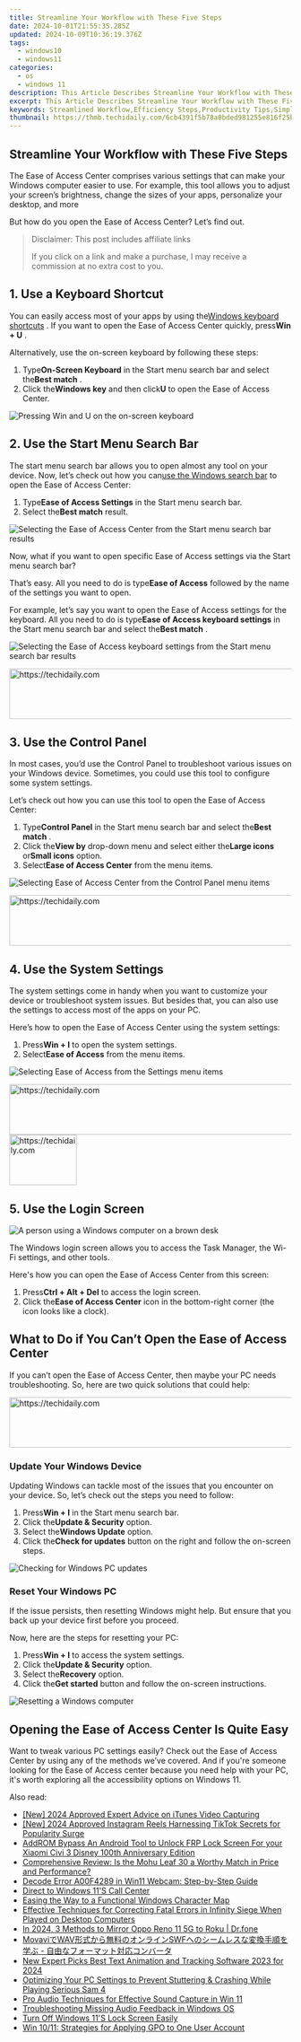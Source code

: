 ```yaml
---
title: Streamline Your Workflow with These Five Steps
date: 2024-10-01T21:55:35.285Z
updated: 2024-10-09T10:36:19.376Z
tags:
  - windows10
  - windows11
categories:
  - os
  - windows 11
description: This Article Describes Streamline Your Workflow with These Five Steps
excerpt: This Article Describes Streamline Your Workflow with These Five Steps
keywords: Streamlined Workflow,Efficiency Steps,Productivity Tips,Simplify Tasks,Boost Performance,Optimize Workflow,Workflow Enhancement
thumbnail: https://thmb.techidaily.com/6cb4391f5b78a0bded981255e816f25b4a4f4175f4c2d7396281a9558ff75db1.jpg
---
```


## Streamline Your Workflow with These Five Steps

 The Ease of Access Center comprises various settings that can make your Windows computer easier to use. For example, this tool allows you to adjust your screen’s brightness, change the sizes of your apps, personalize your desktop, and more

But how do you open the Ease of Access Center? Let’s find out.

>  Disclaimer: This post includes affiliate links
>
>  If you click on a link and make a purchase, I may receive a commission at no extra cost to you.
>

## 1\. Use a Keyboard Shortcut

 You can easily access most of your apps by using the[Windows keyboard shortcuts](https://www.makeuseof.com/tag/windows-shortcuts-101-ultimate-keyboard-shortcut-guide/) . If you want to open the Ease of Access Center quickly, press**Win + U** .

Alternatively, use the on-screen keyboard by following these steps:

1. Type**On-Screen Keyboard** in the Start menu search bar and select the**Best match** .
2. Click the**Windows key** and then click**U** to open the Ease of Access Center.

![Pressing Win and U on the on-screen keyboard](https://static1.makeuseofimages.com/wordpress/wp-content/uploads/2023/02/pressing-win-and-u-on-the-on-screen-keyboard.jpg)

## 2\. Use the Start Menu Search Bar

 The start menu search bar allows you to open almost any tool on your device. Now, let’s check out how you can[use the Windows search bar](https://www.makeuseof.com/windows-search-use-guide/) to open the Ease of Access Center:

1. Type**Ease of Access Settings** in the Start menu search bar.
2. Select the**Best match** result.

![Selecting the Ease of Access Center from the Start menu search bar results](https://static1.makeuseofimages.com/wordpress/wp-content/uploads/2023/02/selecting-the-ease-of-access-center-from-the-start-menu-search-bar-results.jpg)

 Now, what if you want to open specific Ease of Access settings via the Start menu search bar?

 That’s easy. All you need to do is type**Ease of Access** followed by the name of the settings you want to open.

 For example, let’s say you want to open the Ease of Access settings for the keyboard. All you need to do is type**Ease of Access keyboard settings** in the Start menu search bar and select the**Best match** .

![Selecting the Ease of Access keyboard settings from the Start menu search bar results](https://static1.makeuseofimages.com/wordpress/wp-content/uploads/2023/02/selecting-the-ease-of-access-keyboard-settings-from-the-start-menu-search-bar-results.jpg)

<!-- affiliate ads begin -->
<a href="https://ephamedtechinc.pxf.io/c/5597632/2137202/26400" target="_top" id="2137202">
  <img src="//a.impactradius-go.com/display-ad/26400-2137202" border="0" alt="https://techidaily.com" width="728" height="90"/>
</a>
<img height="0" width="0" src="https://ephamedtechinc.pxf.io/i/5597632/2137202/26400" style="position:absolute;visibility:hidden;" border="0" />
<!-- affiliate ads end -->

## 3\. Use the Control Panel

 In most cases, you’d use the Control Panel to troubleshoot various issues on your Windows device. Sometimes, you could use this tool to configure some system settings.

 Let’s check out how you can use this tool to open the Ease of Access Center:

1. Type**Control Panel** in the Start menu search bar and select the**Best match** .
2. Click the**View by** drop-down menu and select either the**Large icons** or**Small icons** option.
3. Select**Ease of Access Center** from the menu items.

![Selecting Ease of Access Center from the Control Panel menu items](https://static1.makeuseofimages.com/wordpress/wp-content/uploads/2023/02/selecting-ease-of-access-center-from-the-control-panel-menu-items.jpg)

<!-- affiliate ads begin -->
<a href="https://ephamedtechinc.pxf.io/c/5597632/2137222/26400" target="_top" id="2137222">
  <img src="//a.impactradius-go.com/display-ad/26400-2137222" border="0" alt="https://techidaily.com" width="728" height="90"/>
</a>
<img height="0" width="0" src="https://ephamedtechinc.pxf.io/i/5597632/2137222/26400" style="position:absolute;visibility:hidden;" border="0" />
<!-- affiliate ads end -->

## 4\. Use the System Settings

 The system settings come in handy when you want to customize your device or troubleshoot system issues. But besides that, you can also use the settings to access most of the apps on your PC.

 Here’s how to open the Ease of Access Center using the system settings:

1. Press**Win + I** to open the system settings.
2. Select**Ease of Access** from the menu items.

![Selecting Ease of Access from the Settings menu items](https://static1.makeuseofimages.com/wordpress/wp-content/uploads/2023/02/selecting-ease-of-access-from-the-settings-menu-items.jpg)

<!-- affiliate ads begin -->
<a href="https://aligracehair.sjv.io/c/5597632/1948954/19272" target="_top" id="1948954">
  <img src="//a.impactradius-go.com/display-ad/19272-1948954" border="0" alt="https://techidaily.com" width="728" height="90"/>
</a>
<img height="0" width="0" src="https://aligracehair.sjv.io/i/5597632/1948954/19272" style="position:absolute;visibility:hidden;" border="0" />
<!-- affiliate ads end -->

<!-- affiliate ads begin -->
<a href="https://aligracehair.sjv.io/c/5597632/2135406/19272" target="_top" id="2135406">
  <img src="//a.impactradius-go.com/display-ad/19272-2135406" border="0" alt="https://techidaily.com" width="120" height="90"/>
</a>
<img height="0" width="0" src="https://aligracehair.sjv.io/i/5597632/2135406/19272" style="position:absolute;visibility:hidden;" border="0" />
<!-- affiliate ads end -->

## 5\. Use the Login Screen

![A person using a Windows computer on a brown desk](https://static1.makeuseofimages.com/wordpress/wp-content/uploads/2022/09/A-person-using-a-Windows-computer-on-a-brown-desk.jpg)

 The Windows login screen allows you to access the Task Manager, the Wi-Fi settings, and other tools.

 Here's how you can open the Ease of Access Center from this screen:

1. Press**Ctrl + Alt + Del** to access the login screen.
2. Click the**Ease of Access Center** icon in the bottom-right corner (the icon looks like a clock).

## What to Do if You Can’t Open the Ease of Access Center

 If you can’t open the Ease of Access Center, then maybe your PC needs troubleshooting. So, here are two quick solutions that could help:

<!-- affiliate ads begin -->
<a href="https://ephamedtechinc.pxf.io/c/5597632/2123508/26400" target="_top" id="2123508">
  <img src="//a.impactradius-go.com/display-ad/26400-2123508" border="0" alt="https://techidaily.com" width="728" height="90"/>
</a>
<img height="0" width="0" src="https://ephamedtechinc.pxf.io/i/5597632/2123508/26400" style="position:absolute;visibility:hidden;" border="0" />
<!-- affiliate ads end -->

### Update Your Windows Device

 Updating Windows can tackle most of the issues that you encounter on your device. So, let’s check out the steps you need to follow:

1. Press**Win + I** in the Start menu search bar.
2. Click the**Update & Security** option.
3. Select the**Windows Update** option.
4. Click the**Check for updates** button on the right and follow the on-screen steps.

![Checking for Windows PC updates](https://static1.makeuseofimages.com/wordpress/wp-content/uploads/2022/03/9-Checking-for-Windows-PC-updates.jpg)

### Reset Your Windows PC

 If the issue persists, then resetting Windows might help. But ensure that you back up your device first before you proceed.

Now, here are the steps for resetting your PC:

1. Press**Win + I** to access the system settings.
2. Click the**Update & Security** option.
3. Select the**Recovery** option.
4. Click the**Get started** button and follow the on-screen instructions.

![Resetting a Windows computer](https://static1.makeuseofimages.com/wordpress/wp-content/uploads/2022/03/Resetting-a-Windows-computer.jpg)

## Opening the Ease of Access Center Is Quite Easy

 Want to tweak various PC settings easily? Check out the Ease of Access Center by using any of the methods we’ve covered. And if you're someone looking for the Ease of Access center because you need help with your PC, it's worth exploring all the accessibility options on Windows 11.

<ins class="adsbygoogle"
     style="display:block"
     data-ad-format="autorelaxed"
     data-ad-client="ca-pub-7571918770474297"
     data-ad-slot="1223367746"></ins>

<ins class="adsbygoogle"
     style="display:block"
     data-ad-client="ca-pub-7571918770474297"
     data-ad-slot="8358498916"
     data-ad-format="auto"
     data-full-width-responsive="true"></ins>

<span class="atpl-alsoreadstyle">Also read:</span>
<div><ul>
<li><a href="https://on-screen-recording.techidaily.com/new-2024-approved-expert-advice-on-itunes-video-capturing/"><u>[New] 2024 Approved Expert Advice on iTunes Video Capturing</u></a></li>
<li><a href="https://instagram-videos.techidaily.com/new-2024-approved-instagram-reels-harnessing-tiktok-secrets-for-popularity-surge/"><u>[New] 2024 Approved Instagram Reels Harnessing TikTok Secrets for Popularity Surge</u></a></li>
<li><a href="https://bypass-frp.techidaily.com/addrom-bypass-an-android-tool-to-unlock-frp-lock-screen-for-your-xiaomi-civi-3-disney-100th-anniversary-edition-by-drfone-android/"><u>AddROM Bypass An Android Tool to Unlock FRP Lock Screen For your Xiaomi Civi 3 Disney 100th Anniversary Edition</u></a></li>
<li><a href="https://buynow-help.techidaily.com/comprehensive-review-is-the-mohu-leaf-30-a-worthy-match-in-price-and-performance/"><u>Comprehensive Review: Is the Mohu Leaf 30 a Worthy Match in Price and Performance?</u></a></li>
<li><a href="https://win11.techidaily.com/decode-error-a00f4289-in-win11-webcam-step-by-step-guide/"><u>Decode Error A00F4289 in Win11 Webcam: Step-by-Step Guide</u></a></li>
<li><a href="https://win11.techidaily.com/direct-to-windows-11s-call-center/"><u>Direct to Windows 11'S Call Center</u></a></li>
<li><a href="https://win11.techidaily.com/easing-the-way-to-a-functional-windows-character-map/"><u>Easing the Way to a Functional Windows Character Map</u></a></li>
<li><a href="https://program-issues.techidaily.com/effective-techniques-for-correcting-fatal-errors-in-infinity-siege-when-played-on-desktop-computers/"><u>Effective Techniques for Correcting Fatal Errors in Infinity Siege When Played on Desktop Computers</u></a></li>
<li><a href="https://screen-mirror.techidaily.com/in-2024-3-methods-to-mirror-oppo-reno-11-5g-to-roku-drfone-by-drfone-android/"><u>In 2024, 3 Methods to Mirror Oppo Reno 11 5G to Roku | Dr.fone</u></a></li>
<li><a href="https://solve-news.techidaily.com/movaviwavswf/"><u>MovaviでWAV形式から無料のオンラインSWFへのシームレスな変換手順を学ぶ - 自由なフォーマット対応コンバータ</u></a></li>
<li><a href="https://ai-video-tools.techidaily.com/new-expert-picks-best-text-animation-and-tracking-software-2023-for-2024/"><u>New Expert Picks Best Text Animation and Tracking Software 2023 for 2024</u></a></li>
<li><a href="https://program-issues.techidaily.com/optimizing-your-pc-settings-to-prevent-stuttering-and-crashing-while-playing-serious-sam-4/"><u>Optimizing Your PC Settings to Prevent Stuttering & Crashing While Playing Serious Sam 4</u></a></li>
<li><a href="https://win11.techidaily.com/pro-audio-techniques-for-effective-sound-capture-in-win-11/"><u>Pro Audio Techniques for Effective Sound Capture in Win 11</u></a></li>
<li><a href="https://win11.techidaily.com/troubleshooting-missing-audio-feedback-in-windows-os/"><u>Troubleshooting Missing Audio Feedback in Windows OS</u></a></li>
<li><a href="https://win11.techidaily.com/turn-off-windows-11s-lock-screen-easily/"><u>Turn Off Windows 11'S Lock Screen Easily</u></a></li>
<li><a href="https://win11.techidaily.com/win-1011-strategies-for-applying-gpo-to-one-user-account/"><u>Win 10/11: Strategies for Applying GPO to One User Account</u></a></li>
</ul></div>

